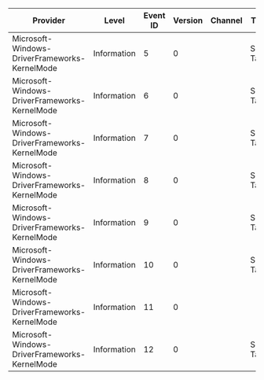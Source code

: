 Provider                                       |  Level        |  Event ID  |  Version  |  Channel  |  Task       |  Opcode  |  Keyword  |  Message
-----------------------------------------------|---------------|------------|-----------|-----------|-------------|----------|-----------|---------
Microsoft-Windows-DriverFrameworks-KernelMode  |  Information  |  5         |  0        |           |  Sqm Task.  |          |           |
Microsoft-Windows-DriverFrameworks-KernelMode  |  Information  |  6         |  0        |           |  Sqm Task.  |  Stop    |           |
Microsoft-Windows-DriverFrameworks-KernelMode  |  Information  |  7         |  0        |           |  Sqm Task.  |          |           |
Microsoft-Windows-DriverFrameworks-KernelMode  |  Information  |  8         |  0        |           |  Sqm Task.  |          |           |
Microsoft-Windows-DriverFrameworks-KernelMode  |  Information  |  9         |  0        |           |  Sqm Task.  |          |           |
Microsoft-Windows-DriverFrameworks-KernelMode  |  Information  |  10        |  0        |           |  Sqm Task.  |          |           |
Microsoft-Windows-DriverFrameworks-KernelMode  |  Information  |  11        |  0        |           |             |          |           |
Microsoft-Windows-DriverFrameworks-KernelMode  |  Information  |  12        |  0        |           |  Sqm Task.  |          |           |